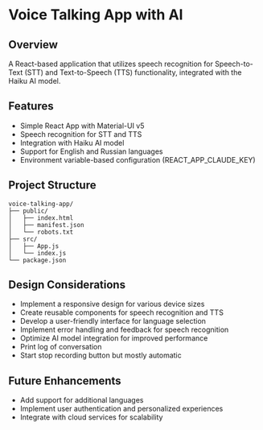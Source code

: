 # Voice Talking App with AI

## Overview

A React-based application that utilizes speech recognition for Speech-to-Text (STT) and Text-to-Speech (TTS) functionality, integrated with the Haiku AI model.

## Features

-   Simple React App with Material-UI v5
-   Speech recognition for STT and TTS
-   Integration with Haiku AI model
-   Support for English and Russian languages
-   Environment variable-based configuration (REACT_APP_CLAUDE_KEY)

## Project Structure

```
voice-talking-app/
├── public/
│   ├── index.html
│   ├── manifest.json
│   └── robots.txt
├── src/
│   ├── App.js
│   └── index.js
└── package.json
```

## Design Considerations

-   Implement a responsive design for various device sizes
-   Create reusable components for speech recognition and TTS
-   Develop a user-friendly interface for language selection
-   Implement error handling and feedback for speech recognition
-   Optimize AI model integration for improved performance
-   Print log of conversation
-   Start stop recording button but mostly automatic

## Future Enhancements

-   Add support for additional languages
-   Implement user authentication and personalized experiences
-   Integrate with cloud services for scalability

